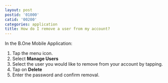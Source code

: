```yaml
---
layout: post
postid: '01000'
catid: '00200'
categories: application
title: How do I remove a user from my account?
---
```


In the B.One Mobile Application:

1. Tap the menu icon.
2. Select **Manage Users**
3. Select the user you would like to remove from your account by tapping.
4. Tap on **Delete**
5. Enter the password and confirm removal.